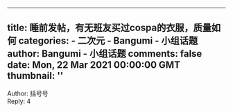 
---
title: 睡前发帖，有无班友买过cospa的衣服，质量如何
categories: 
    - 二次元
    - Bangumi - 小组话题
author: Bangumi - 小组话题
comments: false
date: Mon, 22 Mar 2021 00:00:00 GMT
thumbnail: ''
---

<div>   
Author: 括号号<br>Reply: 4  
</div>
            
